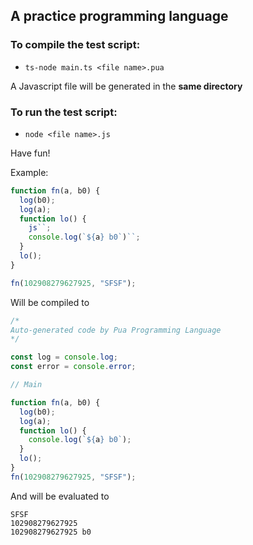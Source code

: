 ## A practice programming language

### To compile the test script:

- `ts-node main.ts <file name>.pua`

A Javascript file will be generated in the **same directory**

### To run the test script:

- `node <file name>.js`

Have fun!

Example:

```javascript
function fn(a, b0) {
  log(b0);
  log(a);
  function lo() {
    js``;
    console.log(`${a} b0`)``;
  }
  lo();
}

fn(102908279627925, "SFSF");
```

Will be compiled to

```javascript
/*
Auto-generated code by Pua Programming Language
*/

const log = console.log;
const error = console.error;

// Main

function fn(a, b0) {
  log(b0);
  log(a);
  function lo() {
    console.log(`${a} b0`);
  }
  lo();
}
fn(102908279627925, "SFSF");
```

And will be evaluated to

```
SFSF
102908279627925
102908279627925 b0
```
